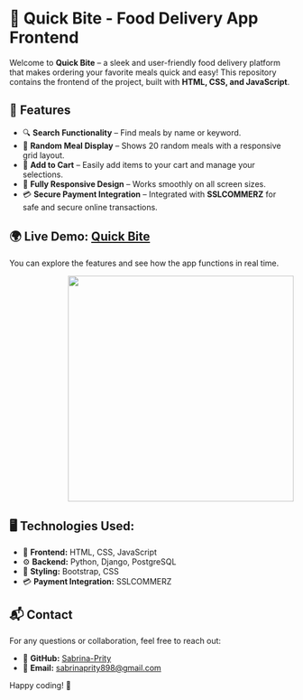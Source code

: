 # 🍔 Quick Bite - Food Delivery App Frontend

Welcome to **Quick Bite** – a sleek and user-friendly food delivery platform that makes ordering your favorite meals quick and easy! This repository contains the frontend of the project, built with **HTML, CSS, and JavaScript**.

## 🚀 Features
- 🔍 **Search Functionality** – Find meals by name or keyword.
- 🍱 **Random Meal Display** – Shows 20 random meals with a responsive grid layout.
- 🛒 **Add to Cart** – Easily add items to your cart and manage your selections.
- 📱 **Fully Responsive Design** – Works smoothly on all screen sizes.
- 💳 **Secure Payment Integration** – Integrated with **SSLCOMMERZ** for safe and secure online transactions.

## 🌍 Live Demo: [Quick Bite](https://sabrina-prity.github.io/Quick_Bite_Frontend/)
You can explore the features and see how the app functions in real time.

<div align="right">
  <img src="https://raw.githubusercontent.com/Sabrina-Prity/Quick_Bite_Frontend/main/assets/cover.png" width="400" />
</div>

## 🖥️ Technologies Used:
- 🚀 **Frontend:** HTML, CSS, JavaScript
- ⚙️ **Backend:** Python, Django, PostgreSQL
- 🎨 **Styling:** Bootstrap, CSS
- 💳 **Payment Integration:** SSLCOMMERZ

## 📬 Contact
For any questions or collaboration, feel free to reach out:
- 🔗 **GitHub:** [Sabrina-Prity](https://github.com/Sabrina-Prity)
- 📧 **Email:** [sabrinaprity898@gmail.com](mailto:sabrinaprity898@gmail.com)

Happy coding! 🚀
